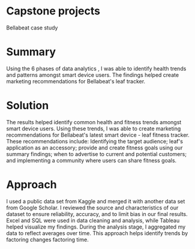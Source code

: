 # Capstone projects
Bellabeat case study
# Summary
Using the 6 phases of data analytics , I was able to identify health trends and patterns amongst smart device users. The findings helped create marketing recommendations for Bellabeat's leaf tracker.
# Solution
The results helped identify common health and fitness trends amongst smart device users.  Using these trends, I was able to create marketing recommendations for Bellabeat's latest smart device - leaf fitness tracker. These recommendations include:  Identifying the target audience; leaf's application as an accessory; provide and create fitness goals using our summary findings; when to advertise to current and potential customers; and implementing a community where users can share fitness goals.
# Approach
I used a public data set from Kaggle and merged it with another data set from Google Scholar. I reviewed the source and characteristics  of our dataset to ensure reliability, accuracy, and to limit bias in our final results.  Excel and SQL were used in data cleaning and analysis, while Tableau helped visualize my findings. During the analysis stage, I aggregated my data to reflect averages over time. This approach helps identify trends  by factoring changes factoring time.
